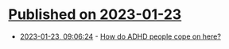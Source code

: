 # [Published on 2023-01-23](index.md)

* [2023-01-23, 09:06:24](https://news.ycombinator.com/item?id=34486848) - [How do ADHD people cope on here?](https://news.ycombinator.com/item?id=34486848)
